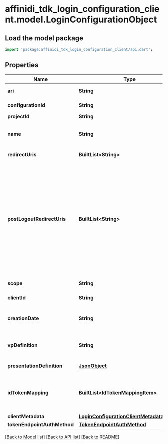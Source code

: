 # affinidi_tdk_login_configuration_client.model.LoginConfigurationObject

## Load the model package

```dart
import 'package:affinidi_tdk_login_configuration_client/api.dart';
```

## Properties

| Name                        | Type                                                                                    | Description                                                                                                                                                                                                 | Notes      |
| --------------------------- | --------------------------------------------------------------------------------------- | ----------------------------------------------------------------------------------------------------------------------------------------------------------------------------------------------------------- | ---------- |
| **ari**                     | **String**                                                                              | Configuration ari                                                                                                                                                                                           |
| **configurationId**         | **String**                                                                              | Configuration id                                                                                                                                                                                            | [optional] |
| **projectId**               | **String**                                                                              | Project id                                                                                                                                                                                                  |
| **name**                    | **String**                                                                              | User defined login configuration name                                                                                                                                                                       |
| **redirectUris**            | **BuiltList&lt;String&gt;**                                                             | OAuth 2.0 Redirect URIs                                                                                                                                                                                     | [optional] |
| **postLogoutRedirectUris**  | **BuiltList&lt;String&gt;**                                                             | Post Logout Redirect URIs, Used to redirect the user's browser to a specified URL after the logout process is complete. Must match the domain, port, scheme of at least one of the registered redirect URIs | [optional] |
| **scope**                   | **String**                                                                              | OAuth 2.0 Client Scope                                                                                                                                                                                      | [optional] |
| **clientId**                | **String**                                                                              | OAuth 2.0 Client ID                                                                                                                                                                                         | [optional] |
| **creationDate**            | **String**                                                                              | OAuth 2.0 Client Creation Date                                                                                                                                                                              |
| **vpDefinition**            | **String**                                                                              | VP definition in JSON stringify format                                                                                                                                                                      | [optional] |
| **presentationDefinition**  | [**JsonObject**](.md)                                                                   | Presentation Definition                                                                                                                                                                                     | [optional] |
| **idTokenMapping**          | [**BuiltList&lt;IdTokenMappingItem&gt;**](IdTokenMappingItem.md)                        | Fields name/path mapping between the vp_token and the id_token                                                                                                                                              |
| **clientMetadata**          | [**LoginConfigurationClientMetadataOutput**](LoginConfigurationClientMetadataOutput.md) |                                                                                                                                                                                                             |
| **tokenEndpointAuthMethod** | [**TokenEndpointAuthMethod**](TokenEndpointAuthMethod.md)                               |                                                                                                                                                                                                             |

[[Back to Model list]](../README.md#documentation-for-models) [[Back to API list]](../README.md#documentation-for-api-endpoints) [[Back to README]](../README.md)
